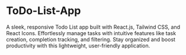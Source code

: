 # ToDo-List-App
A sleek, responsive Todo List app built with React.js, Tailwind CSS, and React Icons. Effortlessly manage tasks with intuitive features like task creation, completion tracking, and filtering. Stay organized and boost productivity with this lightweight, user-friendly application.
